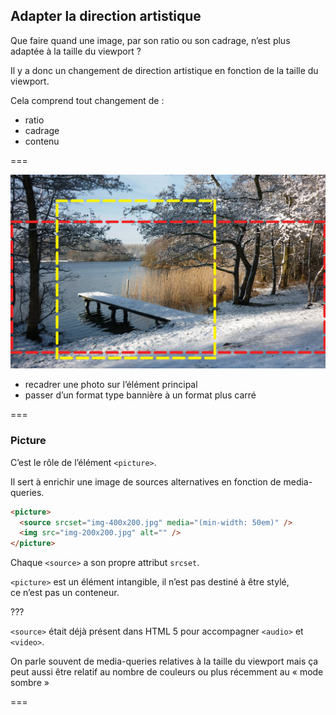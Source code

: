 ## Adapter la direction artistique

Que faire quand une image, par son ratio ou son cadrage, n’est plus adaptée à la taille du viewport ?

Il y a donc un changement de direction artistique en fonction de la taille du viewport. <!-- {.fragment} -->

Cela comprend tout changement de : <!-- {.fragment} -->
- ratio <!-- {li:.fragment} -->
- cadrage <!-- {li:.fragment} -->
- contenu <!-- {li:.fragment} -->

===

![Point focal](./img/focal.png) <!-- {style="width:25rem"} -->

- recadrer une photo sur l’élément principal
- passer d’un format type bannière à un format plus carré

===

### Picture

C’est le rôle de l’élément `<picture>`.

Il sert à enrichir une image de sources alternatives en fonction de media-queries.

```html
<picture>
  <source srcset="img-400x200.jpg" media="(min-width: 50em)" />
  <img src="img-200x200.jpg" alt="" />
</picture>
```

Chaque `<source>` a son propre attribut `srcset`.

`<picture>` est un élément intangible, il n’est pas destiné à être stylé,  
ce n’est pas un conteneur.<!-- {p:.alert.alert_warning} --> 

???

`<source>` était déjà présent dans HTML 5 pour accompagner `<audio>` et `<video>`.

On parle souvent de media-queries relatives à la taille du viewport mais ça peut aussi être relatif au nombre de couleurs ou plus récemment au « mode sombre »

===

